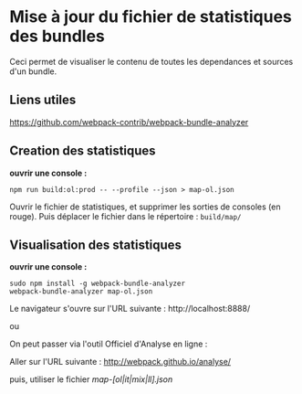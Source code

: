 # Mise à jour du fichier de statistiques des bundles

Ceci permet de visualiser le contenu de toutes les dependances et sources d'un bundle.

<!-- toc -->

## Liens utiles

https://github.com/webpack-contrib/webpack-bundle-analyzer

## Creation des statistiques

**ouvrir une console :**

    npm run build:ol:prod -- --profile --json > map-ol.json

Ouvrir le fichier de statistiques, et supprimer les sorties de consoles (en rouge).
Puis déplacer le fichier dans le répertoire : `build/map/`

## Visualisation des statistiques

**ouvrir une console :**

    sudo npm install -g webpack-bundle-analyzer
    webpack-bundle-analyzer map-ol.json

Le navigateur s'ouvre  sur l'URL suivante :
http://localhost:8888/

ou

On peut passer via l'outil Officiel d'Analyse en ligne :

Aller sur l'URL suivante :
http://webpack.github.io/analyse/

puis, utiliser le fichier *map-[ol|it|mix|ll].json*
